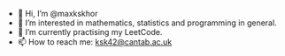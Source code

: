 - 👋 Hi, I’m @maxkskhor
- 👀 I’m interested in mathematics, statistics and programming in general.
- 🌱 I’m currently practising my LeetCode.
- 📫 How to reach me: ksk42@cantab.ac.uk

<!---
maxkskhor/maxkskhor is a ✨ special ✨ repository because its `README.md` (this file) appears on your GitHub profile.
You can click the Preview link to take a look at your changes.
--->

